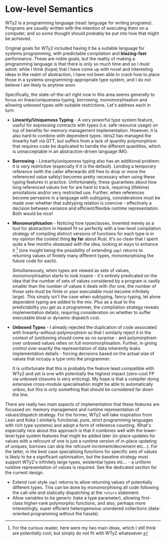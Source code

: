 # Low-level Semantics

WTy2 is a programming language (read: language for writing programs). Programs are _usually_ written with the intention of executing them on a computer, and so _some_ thought should _probably_ be put into how that might be achieved.

Original goals for WTy2 included having it be a suitable language for systems programming, with predictable compilation and **blazing-fast** performance. These are noble goals, but the reality of making a programming language is that there is only so much time and so I must admit: while I think (hope) that I have come up with novel and interesting ideas in the realm of abstraction, I have not been able to crack how to place those in a systems-programming-appropriate type system, and I do not believe I am likely to anytime soon.

Specifically, the state-of-the-art right now in this area seems generally to focus on linear/uniqueness typing, borrowing, monomorphisation and allowing unboxed types with suitable restrictions. Let's address each in turn:

- **Linearity/Uniqueness Typing** - A very powerful type system feature, useful for expressing contracts with types (i.e: safe resource usage) on top of benefits for memory management implementation. However, it is also hard to combine with dependent types. Idris2 has managed the linearity half via QTT, but suffers from a lack of quantity polymorphism that requires code be duplicated to handle the different quantities, which is unnacceptable in an abstraction-driven language IMO.

- **Borrowing** - Linearity/uniqueness typing also has an additional problem: it is very restrictive (especially if it is the default). Lending a temporary reference (with the caller afterwards still free to drop or move the referenced value safely) becomes pretty necessary when using these typing features in practice. Unfortunately, these guarantees about how long referenced values live for are hard to track, requiring (lifetime) annotations and/or very restricted use.
  Further, when references become pervasive in a language with subtyping, considerations must be made over whether that subtyping relation is coercive - effectively a decision between variance and efficient/flexible runtime representation. Both would be nice!

- **Monomorphisation** - Noticing how typeclasses, invented merely as a tool for abstraction in Haskell fit so perfectly with a low-level compilation strategy of compiling distinct versions of functions for each type is in my opinion the coolest thing **by far** about Rust. It's so clean that I spent quite a few months obsessed with the idea, looking at ways to enhance it [^note] (one insight being the possibility of extending `impl` returns to returning values of finitely many different types, monomorphising the future code for each).

  Simultaneously, when types are viewed as sets of values, monomorphisation starts to look insane - it's entirely predicated on the idea that the number of sets of values considered by a program is vastly smaller than the number of values it deals with (for one, the number of those sets must be finite or your executable must become infinitely large). This simply isn't the case when subtyping, fancy-typing, let alone dependent typing are added to the mix. Plus as a dual to the predictability you get as a programmer, the compilation strategy reveals implementation details, requiring consideration on whether to suffer executable bloat or dynamic dispatch cost.

- **Unboxed Types** - I already rejected the duplication of code associated with linearity-without-polymorphism so that I similarly reject it in the context of (un)boxing should come as no surprise - and polymorphism over unboxed values relies on full monomorphisation. Further, in giving control over exactly the representation of data inherently leaks implementation details - forcing decisions based on the actual size of values that occupy a type onto the programmer.

  It is unfortunate that this is probably the feature least compatible with WTy2 and yet is one with potentially the highest impact (zero-cost FP via unboxed closures is very enticing). My hope is that a compiler doing extensive cross-module specialisation might be able to automatically unbox, but this is only something that should be considered far down the line.

There are really two main aspects of implementation that these features are focussed on: memory management and runtime representation of values/dispatch strategy. For the former, WTy2 will take inspiration from Lean and Koka ( similarly functional, pure, strict programming languages with rich type systems) and adopt a form of reference counting. What's especially nice about this approach is that it combines well with the lower-level type system features that might be added later (in-place updates for values with a refcount of one is just a runtime version of in-place updating of uniques, borrows can skip the refcount increment/decrement etc...). For the latter, in the best case specialising functions for specific sets of values is likely to be a significant optimisation, but the baseline strategy must support WTy2's infinitely large types, existential types etc... - a uniform runtime representation of values is required. See the dedicated section for the current design.

[^note]: For the curious reader, here were my two main ideas, which I still think are potentially cool, but simply do not fit with WTy2 whatsoever.

- Extend rust-style `impl` returns to allow returning values of potentially different types. This can be done by monomorphising all code following the call-site and statically dispatching at the `return` statement.
- Allow variables to be generic (take a type parameter), allowing first-class higher-rank polymorphic functions, and also, perhaps more interestingly, super efficient heterogeneous unordered collections (data-oriented programming without the hassle).

